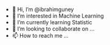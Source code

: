 - 👋 Hi, I’m @ibrahimguney
- 👀 I’m interested in Machine Learning
- 🌱 I’m currently learning Statistic
- 💞️ I’m looking to collaborate on ...
- 📫 How to reach me ...

<!---
ibrahimguney/ibrahimguney is a ✨ special ✨ repository because its `README.md` (this file) appears on your GitHub profile.
You can click the Preview link to take a look at your changes.
--->
